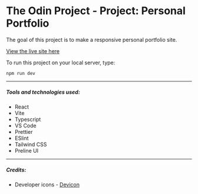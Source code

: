 # The Odin Project - Project: Personal Portfolio

The goal of this project is to make a responsive personal portfolio site.

[View the live site here](https://bizarf.github.io/odin-personal-portfolio)

To run this project on your local server, type:

```
npm run dev
```

<hr>

##### Tools and technologies used:

-   React
-   Vite
-   Typescript
-   VS Code
-   Prettier
-   ESlint
-   Tailwind CSS
-   Preline UI

<hr>

##### Credits:

-   Developer icons - [Devicon](https://devicon.dev/)
